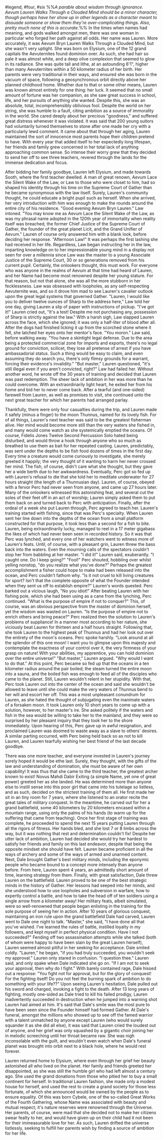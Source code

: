 #legend, #four, #six
%%*A parable about wisdom through ignorance. Aevum Lauren Walks Through a Clouded Mind should be a minor character, though perhaps have her show up in other legends as a character meant to dissuade someone or show them they're over-complicating things. Also, pretty much none of this is accurate.*%%
In the times when names had meaning, and gods walked amongst men, there was one woman in particular who forged her path against all odds. Her name was Lauren. More accurately, it was Aevum Bryn Lauren Walks Through a Clouded Mind, but she wasn't very uptight. She was born on Elysium, one of the 12 grand capitals the Aevuternites found dominion over. As such, she had hair so pale it was almost white, and a deep olive complexion that seemed to glow in its radiance. She was quite tall and lithe, at an astounding 6'1", higher than many Aevuternites within a 50 kilometer radius of her birth. Her parents were very traditional in their ways, and ensured she was born in the vacuum of space, following a geosynchronous orbit directly above her planned childhood home. Whether due to that or some other means, Lauren was known almost entirely for one thing: her luck. It seemed that no small amount of fortune was her companion, as she saw great success in school, life, and her pursuits of anything she wanted. Despite this, she was an absolute, total, incomprehensibly oblivious fool. Despite the world on her string, she was humble to a fault, citing ambition as a source of immorality in the world. She cared deeply about her precious "goodness," and suffered great distress whenever it was violated. It was said that 200 young suitors had voluntarily turned themselves to stone after one made her cry with a particularly lewd comment. 
It came about that through her aging, Lauren maintained the sort of innocence most parents hope their children pretend to have. With every year that added itself to her expectedly long lifespan, her friends and family grew concerned in her total lack of anything approaching common sense. So intense their worry grew that they decided to send her off to see three teachers, revered through the lands for the immense dedication and focus. 

After bidding her family goodbye, Lauren left Elysium, and made towards Sooth, where the first teacher dwelled. A man of great renown, Aevum Lace the Silent Wake of the Law, or Law to those who were closet to him, had so shaped his identity through his time on the Supreme Court of Gather than he became synonymous with the law itself. Surely, Lauren's community thought, he could educate a bright pupil such as herself. When she arrived, her very introduction with him was enough to make the rounds around the entire city of his residence.
"Good evening Aevum Bryn Lauren." Law intoned. "You may know me as Aevum Lace the Silent Wake of the Law, as was my phrasal name adopted in the 120th year of immortality when reality itself was breached, the former Chief Justice of the Supreme Court of Gather, the founder of the great planet Licit, and the Grand Unifier of Aevum." Lauren of course only answered him with a blank look, before deciding her response.
"Afternoon Law!" It was perhaps the first lashing she had received in her life. Regardless, Law began instructing her in the law, imparting knowledge on to her impressionable young mind in a display not seen for over a millennia since Law was the master to a young Associate Justice of the Supreme Court, 30 or so generations removed from his current pupil. Certainly, the onlookers thought, this must work. For everyone who was anyone in the realms of Aevum at that time had heard of Lauren, and her Name had become most renowned despite her young stature. For that reason, but not that alone, she was all the more stubborn in her fecklessness. Law was obsessed with loopholes, as any self-respecting Aevuternite was, and so it drove him mad to see Lauren's cavalier outlook upon the great legal systems that governed Gather.
"Lauren, I would like you to deliver twelve ounces of Sharp to the address here," Law told her one day, giving Lauren a slip of paper with instructions of pickup.
"I've got it!" Lauren cried out, "It's a test! Despite me not purchasing any, possession of Sharp is strictly against the law."
With a harsh sigh, Law slapped Lauren across the face, which she ignored; it was only a half-liter of blood after all. After the dogs had finished licking it up from the scorched stone where it fell, she latched her eyes onto her mentor's face. 
"You moron." Law said, before walking away. "You have a skintight legal defense. Due to the area being a protected commercial zone for imports and exports, there's no legal ground for conviction, scilicet, they lose all pretense of arrest if you have ambassadorial status. Such a thing would be easy to claim, and even assuming they do search you, there's only flimsy grounds for a warrant, forcing their evidence's invalidity."
"But master," Lauren questioned, "it's still illegal even if you aren't convicted, right?"
Law had failed her. Without another word, he wrote off the 30 years of training and decided that Lauren was past redemption. The sheer lack of ambition in her was more than he could overcome. With an extraordinarily light heart, he exiled her from his home and bid her to never come back. 
After a tearful (and one-sided) farewell from Lauren, as well as promises to visit, she continued unto the next great teacher for which her parents had arranged parlay.

Thankfully, there were only four casualties during the trip, and Lauren made it safely (minus a finger) to the moon Thunnus, named for its lovely fish. For of all things, Lauren's next teacher was said to be the greatest fisherman alive. Her mind would become more still than the very waters she fished in, and many would come watch as she systemically emptied the oceans. Of course, Fidelis Jones Twelve Second Percussion Solo hated being disturbed, and would throw a hook through anyone who so much as breathed to use them as bait for her repeated casting. Lauren, predictably, was sent under the depths to be fish food dozens of times in the first day. Every time a creature would come curiously to investigate, she merely greeted it happily; the very thought of it wanting to harm her never crossed her mind. The fish, of course, didn't care what she thought, but they gave her a wide berth due to her awkwardness. Eventually, Perc got so fed up with Lauren's refusal to die that she told her to meditate underwater for 27 hours straight (the length of a Thunnusian day). Lauren, of course, obeyed with a fervor Perc had never seen from anyone, and came up 27 hours later. Many of the onlookers witnessed this astonishing feat, and several cut the soles of their feet off in an act of worship; Lauren simply asked them to put them back on and turned back to Perc with anticipation. Finally, after the ordeal of a week she put Lauren through, Perc agreed to teach her. 
Lauren's training started with fishing, since that was Perc's specialty. When Lauren sent her line down into the depths of the ocean from a small platform constructed for that purpose, it took less than a second for a fish to bite. Lauren, being extraordinarily lucky, managed to reel in a 17 meter gigabass the likes of which had never been seen in recorded history. So it was that Perc was lynched, and every one of her watchers went to witness more of Lauren's feats. Until, of course, with a pleasant grin, Lauren threw the bass back into the waters. Even the mourning calls of the spectators couldn't stop her from babbling at her master.
"I did it!" Lauren said, exuberantly. "I caught one. Do I keep going?" 
"Fool!" Perc shouted, hobbling over whilst yelling nonstop, "do you realize what you've done?" Perhaps the greatest accomplishment a fisher could hope to make had been released into the ocean, and Perc couldn't fathom why.
"Is it not cruel to kill living creatures for sport? Isn't that the complete opposite of what the Founder intended when they sent us off to establish empire?" Lauren's words quested.
Perc barked out a vicious laugh, "No you idiot!" After beating Lauren with her fishing pole, which she had been using as a cane from the lynching, Perc continued. "What is the purpose of empire if not to conquer?" This, of course, was an obvious perspective from the master of dominion herself, yet the wisdom was wasted on Lauren. 
"Is the purpose of empire not to enrich others and bring peace?" Perc realized then the solution to Lauren's problems of suppliance! In a manner most according to her nature, she viciously beat Lauren for thirteen and a half hours straight. Following that, she took Lauren to the highest peak of Thunnus and had her look out over the entirety of the moon's oceans. Perc spoke harshly.
"Look around at all the splendor of this one moon! I want you to glimpse upon this majesty and contemplate the exactness of your control over it, the very firmness of your grasp on nature! With your abilities, my apprentice, you can hold dominion over the entire universe!" 
"But master," Lauren argued. "Why would I want to do that." At this point, Perc became so fed up that the oceans in a ten kilometer radius around the pair boiled; the steam turned the entire moon into a sauna, and the boiled fish was enough to feed all of the disciples who came to the planet. Still, Lauren wouldn't relent in her stupidity. 
With that, Perc took Lauren out into the center of the ocean and said she wouldn't be allowed to leave until she could make the very waters of Thunnus bend to her will and escort her off. This was a most unpleasant conundrum for Lauren, as she hated the thought of subjugating even the inanimate waters of a forsaken moon. It took Lauren only 10 short years to come up with a solution, however, to her master's ire. She asked politely if the waters and fish in the sea would be willing to take her to the mainland, and they were so surprised by her pleasant inquiry that they took her to the shore immediately. Upon hearing of this, Perc gave up in awful resignation, and proclaimed Lauren was doomed to waste away as a slave to others' desires. A similar parting occurred, with Perc being held back so as not to kill Lauren, and Lauren tearfully wishing her best friend of the last decade goodbye.

There was one more teacher, and everyone invested in Lauren's journey sorely hoped it would be ethe last. Surely, they thought, with the gifts of the law and understanding of domination, she must be aware of her own capability! It was thus that she came to the third teacher, the greatest archer known to exist! Novus Mahdi Dabir Exiting (a simple Name, yet one of great power) greeted her as she landed. He was determined more than anyone else to instill sense into this poor girl that came into his tutelage so listless, and as such, decided on the strictest training of them all. He first made her sit in an tiny room for 7 years, where she listened to an orator recite the great tales of military conquest. In the meantime, he carved out for her a grand battlefield, some 40 kilometers by 20 kilometers encased within a mountain range, using only the palms of his hands (to warm up for the suffering that came from teaching). Once her first stage of training was complete, he proceeded to spend the next 15 years putting Lauren through all the rigors of fitness. Her hands bled, and she lost 7 or 8 limbs across the way, but it was nothing that rest and determination couldn't fix! Despite her utter lack of ambition, Lauren had decided she would try her hardest to satisfy her friends and family on this last endeavor, despite that being the opposite mindset she should have felt. Lauren became proficient in all the ways of archery and some of the ways of armed and unarmed content. Next, Dale brought Gather's best military minds, including the eponymic people who became bound to a concept more intensely than anyone before. From here, Lauren spent 4 years, an admittedly short amount of time, learning strategy from them. Finally, with great satisfaction, Dale threw Lauren on the battlefield. 
Lauren proved to be one of the best strategic minds in the history of Gather. Her lessons had seeped into her minds, and she understood how to use loopholes and subversion in warfare, how to expertly control a battle, and how to take the head off of ten soldiers using a single arrow from a kilometer away! Her military feats, albeit simulated, were so well-renowned that people began enlisting in the training for the sole purpose of seeing her in action.
After 10 years of glorious conquest, maintaining an iron rule upon the grand battlefield Dale had carved, Lauren went to Dale one night to talk.
"Master," she said, "I have done all that you've wished. I've learned the rules of battle, instilled loyalty in my followers, and kept myself in perfect physical condition. Have I not succeeded?" Fending off two assassination attempts while she talked (both of whom were happy to have been slain by the great Lauren herself), Lauren seemed almost pitiful in her seeking for acceptance.
Dale smiled coldly. "Lauren," he began, "if you had truly succeeded, you wouldn't seek my approval." Lauren only stared in confusion.
"I question thee." Lauren said, and only spake when Dale indicated she go on. "If I am not to seek your approval, then why do I fight."
With barely contained rage, Dale hissed out a response: "You fight not for approval, but for the glory of conquest! For the fighting itself! Do you not feel the burning spark of ambition to do something with your life??" Upon seeing Lauren's hesitation, Dale pulled out his sword and charged, invoking a fight to the death.
After 13 long years of fighting, mostly one-sided as Dale tried to kill his failed prodigy, Lauren inadvertently succeeded in destruction when he jumped into a warning shot Lauren had aimed at him. It's said that Dale's smile was the most pure to have been seen since the Founder himself had formed Gather. At Dale's funeral, amongst the millions who showed up to see off the famed warrior with a talent unmatched by anyone except Lauren (who would surely squander it as she did all else), it was said that Lauren cried the loudest out of anyone, and her grief was only squashed by a gigantic choir joining her in melodic screeching until her throat became raw. She was nigh inconsolable with the guilt, and wouldn't even watch when Dale's funeral planet was brought into orbit next to a black hole, where he would rest forever. 

Lauren returned home to Elysium, where even through her grief her beauty astonished all who lived on the planet. Her family and friends greeted her disappointed, as she was still the humble girl who had left almost a century ago. She used the grand donations from those who pitied her to buy a small continent for herself. In traditional Lauren fashion, she made only a modest house for herself, and used the rest to create a grand society for those less fortunate, of which she announced would be owned by the people as to ensure equality. Of this was born Cybele, one of the so-called Great Works of the Fourth Gathering, whose Name was associated with beauty and mutual respect; it's nature reserves were renowned through the Universe. Her parents, of course, were mad that she decided not to make her citizens swear fealty to her, and would have given up on their child had it not been for their immeasurable love for her. As such, Lauren drifted the universe listlessly, seeking to fulfill her parents wish by finding a source of ambition for her life.